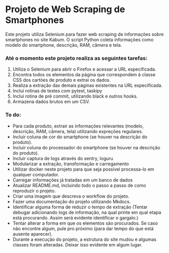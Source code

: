 # Projeto de Web Scraping de Smartphones

Este projeto utiliza Selenium para fazer web scraping de informações sobre smartphones no site Kabum. O script Python coleta informações como modelo do smartphone, descrição, RAM, câmera e tela.

### Até o momento este projeto realiza as seguintes tarefas:

1. Utiliza o Selenium para abrir o Firefox e acessar a URL especificada.
2. Encontra todos os elementos da página que correspondem à classe CSS dos cartões de produto e extrai os dados.
3. Realiza a extração das demais páginas existentes na URL especificada.
4. Inclui rotinas de testes com pytest, taskipy
5. Inclui rotina de pré commit, utilizando black e outros hooks.
6. Armazena dados brutos em um CSV.

### To do:

* Para cada produto, extrair as informações relevantes (modelo, descrição, RAM, câmera, tela) utilizando expreções regulares.
* Incluir coluna de cor do smartphone (se houver na descrição do produto).
* Incluir coluna do processador do smartphone (se houver na descrição do produto).
* Incluir captura de logs através do sentry, loguru
* Modularizar a extração, transformação e carregamento
* Utilizar docker neste projeto para que seja possível processa-lo em qualquer computador.
* Carregar informações já tratadas em um banco de dados
* Atualizar README.md, incluindo todo o passo a passo de como reproduzir o projeto.
* Criar uma imagem que descreva o workflow do projeto.
* Fazer uma documentação do projeto utilizando Mkdocs.
* Identificar alguma forma de reduzir o tempo de extração (Tentar debugar adicionando logs de informação, na qual printe em qual etapa está procurando. Assim será evidente identificar o gargalo.)
* Tentar alterar a forma em que os elementos são procurados. Se caso não encontre algum, pule pro próximo (para dar tempo do que está ausente aparecer).
* Durante a execução do projeto, a estrutura do site mudou e algumas classes foram alteradas. Deixar isso evidente em algum lugar.
